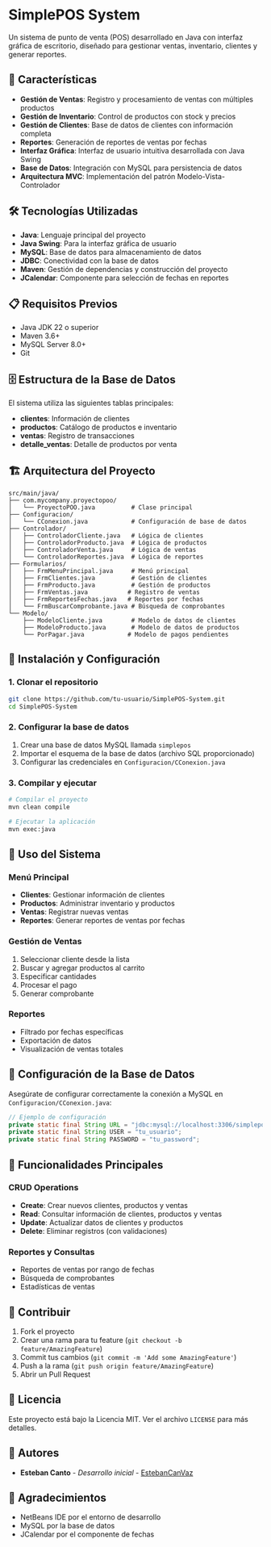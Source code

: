 # SimplePOS System

Un sistema de punto de venta (POS) desarrollado en Java con interfaz gráfica de escritorio, diseñado para gestionar ventas, inventario, clientes y generar reportes.

## 🚀 Características

- **Gestión de Ventas**: Registro y procesamiento de ventas con múltiples productos
- **Gestión de Inventario**: Control de productos con stock y precios
- **Gestión de Clientes**: Base de datos de clientes con información completa
- **Reportes**: Generación de reportes de ventas por fechas
- **Interfaz Gráfica**: Interfaz de usuario intuitiva desarrollada con Java Swing
- **Base de Datos**: Integración con MySQL para persistencia de datos
- **Arquitectura MVC**: Implementación del patrón Modelo-Vista-Controlador

## 🛠️ Tecnologías Utilizadas

- **Java**: Lenguaje principal del proyecto
- **Java Swing**: Para la interfaz gráfica de usuario
- **MySQL**: Base de datos para almacenamiento de datos
- **JDBC**: Conectividad con la base de datos
- **Maven**: Gestión de dependencias y construcción del proyecto
- **JCalendar**: Componente para selección de fechas en reportes

## 📋 Requisitos Previos

- Java JDK 22 o superior
- Maven 3.6+
- MySQL Server 8.0+
- Git

## 🗄️ Estructura de la Base de Datos

El sistema utiliza las siguientes tablas principales:
- **clientes**: Información de clientes
- **productos**: Catálogo de productos e inventario
- **ventas**: Registro de transacciones
- **detalle_ventas**: Detalle de productos por venta

## 🏗️ Arquitectura del Proyecto

```
src/main/java/
├── com.mycompany.proyectopoo/
│   └── ProyectoPOO.java          # Clase principal
├── Configuracion/
│   └── CConexion.java            # Configuración de base de datos
├── Controlador/
│   ├── ControladorCliente.java   # Lógica de clientes
│   ├── ControladorProducto.java  # Lógica de productos
│   ├── ControladorVenta.java     # Lógica de ventas
│   └── ControladorReportes.java  # Lógica de reportes
├── Formularios/
│   ├── FrmMenuPrincipal.java     # Menú principal
│   ├── FrmClientes.java          # Gestión de clientes
│   ├── FrmProducto.java          # Gestión de productos
│   ├── FrmVentas.java           # Registro de ventas
│   ├── FrmReportesFechas.java   # Reportes por fechas
│   └── FrmBuscarComprobante.java # Búsqueda de comprobantes
└── Modelo/
    ├── ModeloCliente.java        # Modelo de datos de clientes
    ├── ModeloProducto.java       # Modelo de datos de productos
    └── PorPagar.java            # Modelo de pagos pendientes
```

## 🚀 Instalación y Configuración

### 1. Clonar el repositorio
```bash
git clone https://github.com/tu-usuario/SimplePOS-System.git
cd SimplePOS-System
```

### 2. Configurar la base de datos
1. Crear una base de datos MySQL llamada `simplepos`
2. Importar el esquema de la base de datos (archivo SQL proporcionado)
3. Configurar las credenciales en `Configuracion/CConexion.java`

### 3. Compilar y ejecutar
```bash
# Compilar el proyecto
mvn clean compile

# Ejecutar la aplicación
mvn exec:java
```

## 📖 Uso del Sistema

### Menú Principal
- **Clientes**: Gestionar información de clientes
- **Productos**: Administrar inventario y productos
- **Ventas**: Registrar nuevas ventas
- **Reportes**: Generar reportes de ventas por fechas

### Gestión de Ventas
1. Seleccionar cliente desde la lista
2. Buscar y agregar productos al carrito
3. Especificar cantidades
4. Procesar el pago
5. Generar comprobante

### Reportes
- Filtrado por fechas específicas
- Exportación de datos
- Visualización de ventas totales

## 🔧 Configuración de la Base de Datos

Asegúrate de configurar correctamente la conexión a MySQL en `Configuracion/CConexion.java`:

```java
// Ejemplo de configuración
private static final String URL = "jdbc:mysql://localhost:3306/simplepos";
private static final String USER = "tu_usuario";
private static final String PASSWORD = "tu_password";
```

## 📝 Funcionalidades Principales

### CRUD Operations
- **Create**: Crear nuevos clientes, productos y ventas
- **Read**: Consultar información de clientes, productos y ventas
- **Update**: Actualizar datos de clientes y productos
- **Delete**: Eliminar registros (con validaciones)

### Reportes y Consultas
- Reportes de ventas por rango de fechas
- Búsqueda de comprobantes
- Estadísticas de ventas

## 🤝 Contribuir

1. Fork el proyecto
2. Crear una rama para tu feature (`git checkout -b feature/AmazingFeature`)
3. Commit tus cambios (`git commit -m 'Add some AmazingFeature'`)
4. Push a la rama (`git push origin feature/AmazingFeature`)
5. Abrir un Pull Request

## 📄 Licencia

Este proyecto está bajo la Licencia MIT. Ver el archivo `LICENSE` para más detalles.

## 👥 Autores

- **Esteban Canto** - *Desarrollo inicial* - [EstebanCanVaz](https://github.com/EstebanCanVaz)

## 🙏 Agradecimientos

- NetBeans IDE por el entorno de desarrollo
- MySQL por la base de datos
- JCalendar por el componente de fechas 